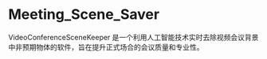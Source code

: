 # Meeting_Scene_Saver
 VideoConferenceSceneKeeper 是一个利用人工智能技术实时去除视频会议背景中非预期物体的软件，旨在提升正式场合的会议质量和专业性。
